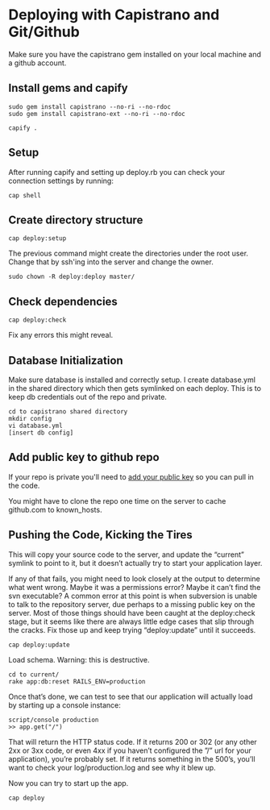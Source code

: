 # Deploying with Capistrano and Git/Github
Make sure you have the capistrano gem installed on your local machine and a github account.

## Install gems and capify
    sudo gem install capistrano --no-ri --no-rdoc
    sudo gem install capistrano-ext --no-ri --no-rdoc

    capify .

## Setup
After running capify and setting up deploy.rb you can check your connection settings by running:

    cap shell

## Create directory structure

    cap deploy:setup

The previous command might create the directories under the root user. Change that by ssh'ing into
the server and change the owner.

    sudo chown -R deploy:deploy master/

## Check dependencies
    cap deploy:check

Fix any errors this might reveal.

## Database Initialization
Make sure database is installed and correctly setup. I create database.yml in the shared directory
which then gets symlinked on each deploy. This is to keep db credentials out of the repo and
private.

    cd to capistrano shared directory
    mkdir config
    vi database.yml
    [insert db config]

## Add public key to github repo
If your repo is private you'll need to
[add your public key](http://github.com/guides/providing-your-ssh-key#linux) so you can pull in the
code.

You might have to clone the repo one time on the server to cache github.com to known_hosts.

## Pushing the Code, Kicking the Tires
This will copy your source code to the server, and update the “current” symlink to point to it, but
it doesn’t actually try to start your application layer.

If any of that fails, you might need to look closely at the output to determine what went wrong.
Maybe it was a permissions error? Maybe it can’t find the svn executable? A common error at this
point is when subversion is unable to talk to the repository server, due perhaps to a missing public
key on the server. Most of those things should have been caught at the deploy:check stage, but it
seems like there are always little edge cases that slip through the cracks. Fix those up and keep
trying “deploy:update” until it succeeds.

    cap deploy:update

Load schema. Warning: this is destructive.

    cd to current/
    rake app:db:reset RAILS_ENV=production

Once that’s done, we can test to see that our application will actually load by starting up a
console instance:

    script/console production
    >> app.get("/")

That will return the HTTP status code. If it returns 200 or 302 (or any other 2xx or 3xx code, or
even 4xx if you haven’t configured the ”/” url for your application), you’re probably set. If it
returns something in the 500’s, you’ll want to check your log/production.log and see why it blew up.

Now you can try to start up the app.

    cap deploy
